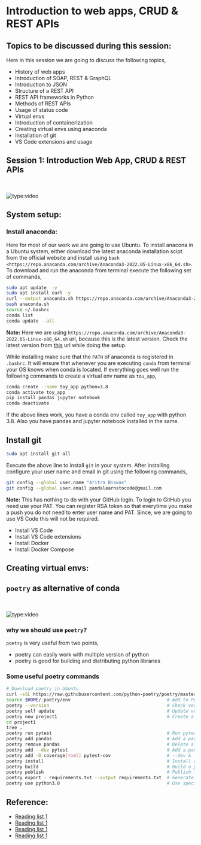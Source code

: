 # __Introduction to web apps, CRUD & REST APIs__

## __Topics to be discussed during this session:__

Here in this session we are going to discuss the following topics,

* History of web apps
* Introduction of SOAP, REST & GraphQL
* Introduction to JSON
* Structure of a REST API
* REST API frameworks in Python
* Methods of REST APIs
* Usage of status code
* Virtual envs
* Introduction of containerization
* Creating virtual envs using anaconda
* Installation of git
* VS Code extensions and usage

## __Session 1: Introduction Web App, CRUD & REST APIs__

&nbsp;

![type:video](https://www.youtube.com/embed/_KL52Z_-j1Y)


## __System setup:__

### __Install anaconda:__

Here for most of our work we are going to use Ubuntu. To install anacona in a Ubuntu system, either download the latest anaconda installation scipt from the official website and install using `bash <https://repo.anaconda.com/archive/Anaconda3-2022.05-Linux-x86_64.sh>`. To download and run the anaconda from terminal execute the following set of commands,

```bash
sudo apt update  -y 
sudo apt install curl -y
curl --output anaconda.sh https://repo.anaconda.com/archive/Anaconda3-2022.05-Linux-x86_64.sh
bash anaconda.sh 
source ~/.bashrc
conda list 
conda update --all
```
__Note:__ Here we are using `https://repo.anaconda.com/archive/Anaconda3-2022.05-Linux-x86_64.sh` url, because this is the latest version. Check the latest version from [this](https://www.anaconda.com/products/distribution#linux) url while doing the setup.

While installing make sure that the `PATH` of anaconda is registered in `.bashrc`. It will ensure that whenever you are executing `conda` from terminal your OS knows when conda is located. If everything goes well run the following commands to create a virtual env name as `tou_app`,

```bash
conda create --name toy_app python=3.8
conda activate toy_app
pip install pandas jupyter notebook
conda deactivate
```
If the above lines work, you have a conda env called `toy_app` with python 3.8. Also you have pandas and jupyter notebook installed in the same.


## __Install git__

```bash
sudo apt install git-all
```
Execute the above line to install `git` in your system. After installing configure your user name and email in git using the following commands,

```bash
git config --global user.name "Aritra Biswas"
git config --global user.email pandalearnstocode@gmail.com
```

__Note:__ This has nothing to do with your GitHub login. To login to GitHub you need use your PAT. You can register RSA token so that everytime you make a push you do not need to enter user name and PAT. Since, we are going to use VS Code this will not be required.



* Install VS Code
* Install VS Code extensions
* Install Docker
* Install Docker Compose

## __Creating virtual envs:__


## __`poetry` as alternative of conda__

&nbsp;

![type:video](https://www.youtube.com/embed/G-OAVLBFxbw)

### why we should use `poetry`?

`poetry` is very useful from two points,

* poetry can easily work with multiple version of python
* poetry is good for building and distributing python libraries


### Some useful poetry commands

```bash
# Download poetry in Ubuntu
curl -sSL https://raw.githubusercontent.com/python-poetry/poetry/master/get-poetry.py | python -
source $HOME/.poetry/env                                    # Add to PATH
poetry --version                                            # Check version of poetry
poetry self update                                          # Update version
poetry new project1                                         # Create a new project
cd project1
tree . 
poetry run pytest                                           # Run pytest for the project
poetry add pandas                                           # Add a package as dependency of a project
poetry remove pandas                                        # Delete a project from the file
poetry add --dev pytest                                     # Add a package as dev dependency in a poetry project
poetry add -D coverage[toml] pytest-cov                     # --dev & -D same
poetry install                                              # Install all the dependencies for a project
poetry build                                                # Build a python library using poetry
poetry publish                                              # Publish library to PyPI
poetry export - requirements.txt --output requirements.txt  # Generate requirements.txt
poetry use python3.8                                        # Use specific version of python in the project
```

## __Reference__:

* [Reading list 1](https://www.google.com/)
* [Reading list 1](https://www.google.com/)
* [Reading list 1](https://www.google.com/)
* [Reading list 1](https://www.google.com/)
